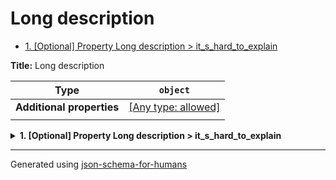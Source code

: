 # Long description

- [1. [Optional] Property Long description > it_s_hard_to_explain](#it_s_hard_to_explain)

**Title:** Long description

| Type                      | `object`                                                                  |
| ------------------------- | ------------------------------------------------------------------------- |
| **Additional properties** | [[Any type: allowed]](# "Additional Properties of any type are allowed.") |
|                           |                                                                           |

<details>
<summary><strong> <a name="it_s_hard_to_explain"></a>1. [Optional] Property Long description > it_s_hard_to_explain</strong>  

</summary>
<blockquote>

| Type | `string` |
| ---- | -------- |
|      |          |

**Description:** This property is really complicated. To explain it we need a whole lot of text, I'm telling you. It all started in 1919 when the children were playing outside and not with computers like kids these days. At the time, I thought to myself "I should create a JSON Schema with a property that is really hard to explain". I did not know what a JSON schema was, in fact I was not alive at the time, but that's what happened, trust me. Anyway this property represents your dreams, but like if your dreams was the reality, but not really. I told you it was hard to explain... In case this is not long enough, here is a Fable of La Fontaine: Rien ne sert de courir ; il faut partir à point. Le Lièvre et la Tortue en sont un témoignage. Gageons, dit celle-ci, que vous n'atteindrez point Sitôt que moi ce but. — Sitôt ? Êtes-vous sage ? Repartit l'animal léger. Ma commère, il vous faut purger Avec quatre grains d'ellébore. — Sage ou non, je parie encore. Ainsi fut fait : et de tous deux On mit près du but les enjeux : Savoir quoi, ce n'est pas l'affaire, Ni de quel juge l'on convint. Notre Lièvre n'avait que quatre pas à faire ; J'entends de ceux qu'il fait lorsque prêt d'être atteint Il s'éloigne des chiens, les renvoie aux Calendes, Et leur fait arpenter les landes. Ayant, dis-je, du temps de reste pour brouter, Pour dormir, et pour écouter D'où vient le vent, il laisse la Tortue Aller son train de Sénateur. Elle part, elle s'évertue ; Elle se hâte avec lenteur. Lui cependant méprise une telle victoire, Tient la gageure à peu de gloire, Croit qu'il y va de son honneur De partir tard. Il broute, il se repose, Il s'amuse à toute autre chose Qu'à la gageure. À la fin quand il vit Que l'autre touchait presque au bout de la carrière, Il partit comme un trait ; mais les élans qu'il fit Furent vains : la Tortue arriva la première. Eh bien ! lui cria-t-elle, avais-je pas raison ? De quoi vous sert votre vitesse ? Moi, l'emporter ! et que serait-ce Si vous portiez une maison ?

</blockquote>
</details>

----------------------------------------------------------------------------------------------------------------------------
Generated using [json-schema-for-humans](https://github.com/coveooss/json-schema-for-humans)
